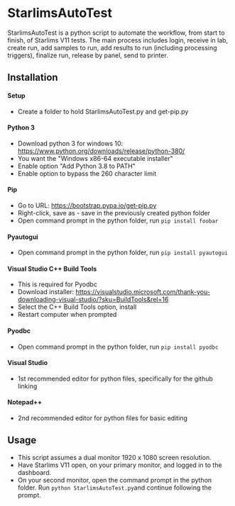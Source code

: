 # StarlimsAutoTest 

StarlimsAutoTest is a python script to automate the workflow, from start to finish, of Starlims V11 tests. The main process includes login, receive in lab, create run, add samples to run, add results to run (including processing triggers), finalize run, release by panel, send to printer.

## Installation

#### Setup
  - Create a folder to hold StarlimsAutoTest.py and get-pip.py
#### Python 3
  - Download python 3 for windows 10: https://www.python.org/downloads/release/python-380/
  - You want the "Windows x86-64 executable installer"
  - Enable option "Add Python 3.8 to PATH"
  - Enable option to bypass the 260 character limit
#### Pip
  - Go to URL: https://bootstrap.pypa.io/get-pip.py
  - Right-click, save as - save in the previously created python folder
  - Open command prompt in the python folder, run ```pip install foobar```
#### Pyautogui
  - Open command prompt in the python folder, run ```pip install pyautogui```
#### Visual Studio C++ Build Tools
  - This is required for Pyodbc
  - Download installer: https://visualstudio.microsoft.com/thank-you-downloading-visual-studio/?sku=BuildTools&rel=16
  - Select the C++ Build Tools option, install
  - Restart computer when prompted
#### Pyodbc
  - Open command prompt in the python folder, run ```pip install pyodbc```
#### Visual Studio
  - 1st recommended editor for python files, specifically for the github linking
#### Notepad++
  - 2nd recommended editor for python files for basic editing

## Usage
- This script assumes a dual monitor 1920 x 1080 screen resolution.
- Have Starlims V11 open, on your primary monitor, and logged in to the dashboard.
- On your second monitor, open the command prompt in the python folder. Run ```python StarlimsAutoTest.py```and continue following the prompt.
